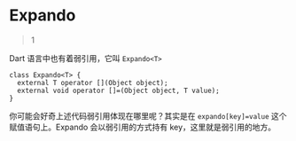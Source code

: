 # Expando


> 1

Dart 语言中也有着弱引用，它叫 `Expando<T>` 

```
class Expando<T> {
  external T operator [](Object object);
  external void operator []=(Object object, T value);
}
```

你可能会好奇上述代码弱引用体现在哪里呢？其实是在 `expando[key]=value` 这个赋值语句上。Expando 会以弱引用的方式持有 key，这里就是弱引用的地方。





